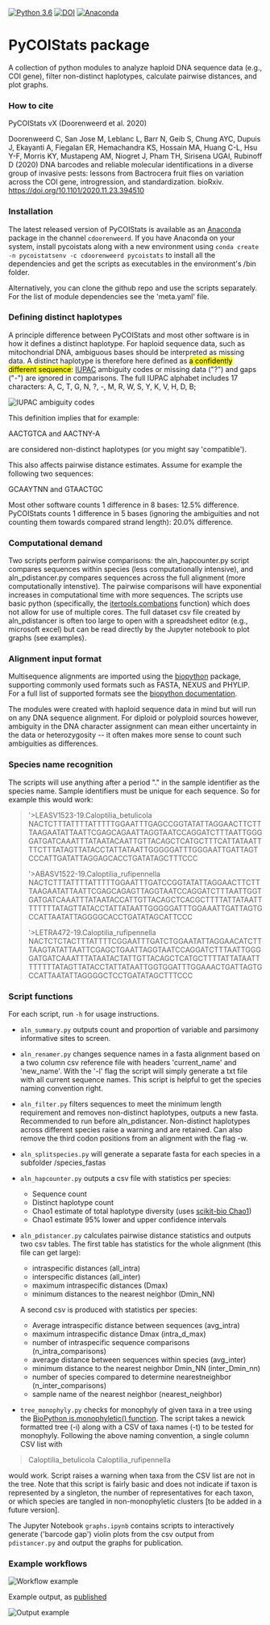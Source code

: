 [![Python 3.6](https://img.shields.io/badge/python-3.6-blue.svg)](https://www.python.org/downloads/release/python-360/)
[![DOI](https://zenodo.org/badge/264048060.svg)](https://zenodo.org/badge/latestdoi/264048060)
[![Anaconda](https://anaconda.org/cdoorenweerd/pycoistats/badges/version.svg)](https://anaconda.org/cdoorenweerd/pycoistats)

# PyCOIStats package
A collection of python modules to analyze haploid DNA sequence data (e.g., COI gene), filter non-distinct haplotypes, calculate pairwise distances, and plot graphs.


### How to cite

PyCOIStats vX (Doorenweerd et al. 2020)

Doorenweerd C, San Jose M, Leblanc L, Barr N, Geib S, Chung AYC, Dupuis J, Ekayanti A, Fiegalan ER, Hemachandra KS, Hossain MA, Huang C-L, Hsu Y-F, Morris KY, Mustapeng AM, Niogret J, Pham TH, Sirisena UGAI, Rubinoff D (2020) DNA barcodes and reliable molecular identifications in a diverse group of invasive pests: lessons from Bactrocera fruit flies on variation across the COI gene, introgression, and standardization. bioRxiv. https://doi.org/10.1101/2020.11.23.394510 

### Installation

The latest released version of PyCOIStats is available as an [Anaconda](https://anaconda.org/anaconda/repo) package in the channel `cdoorenweerd`. If you have Anaconda on your system, install pycoistats along with a new environment using `conda create -n pycoistatsenv -c cdoorenweerd pycoistats` to install all the dependencies and get the scripts as executables in the environment's /bin folder.

Alternatively, you can clone the github repo and use the scripts separately. For the list of module dependencies see the 'meta.yaml' file.


### Defining distinct haplotypes

A principle difference between PyCOIStats and most other software is in how it defines a distinct haplotype. For haploid sequence data, such as mitochondrial DNA, ambiguous bases should be interpreted as missing data. A distinct haplotype is therefore here defined as <mark>a confidently different sequence</mark>: [IUPAC](https://en.wikipedia.org/wiki/International_Union_of_Pure_and_Applied_Chemistry) ambiguity codes or missing data ("?") and gaps ("-") are ignored in comparisons. The full IUPAC alphabet includes 17 characters: A, C, T, G, N, ?, -, M, R, W, S, Y, K, V, H, D, B;

![IUPAC ambiguity codes](./docs/IUPAC_codes.png)

This definition implies that for example:

AACTGTCA and AACTNY-A

are considered non-distinct haplotypes (or you might say 'compatible').

This also affects pairwise distance estimates. Assume for example the following two sequences:

GCAAYTNN and GTAACTGC

Most other software counts 1 difference in 8 bases: 12.5% difference. PyCOIStats counts 1 difference in 5 bases (ignoring the ambiguities and not counting them towards compared strand length): 20.0% difference.


### Computational demand

Two scripts perform pairwise comparisons: the aln_hapcounter.py script compares sequences within species (less computationally intensive), and  aln_pdistancer.py compares sequences across the full alignment (more computationally intenstive). The pairwise comparisons will have exponential increases in computational time with more sequences. The scripts use basic python (specifically, the [itertools.combations](https://docs.python.org/3/library/itertools.html) function) which does not allow for use of multiple cores. The full dataset csv file created by aln_pdistancer is often too large to open with a spreadsheet editor (e.g., microsoft excel) but can be read directly by the Jupyter notebook to plot graphs (see examples).


### Alignment input format

Multisequence alignments are imported using the [biopython](https://biopython.org/) package, supporting commonly used formats such as FASTA, NEXUS and PHYLIP. For a full list of supported formats see the [biopython documentation](https://biopython.org/docs/dev/api/Bio.AlignIO.html).

The modules were created with haploid sequence data in mind but will run on any DNA sequence alignment. For diploid or polyploid sources however, ambiguity in the DNA character assignment can mean either uncertainty in the data or heterozygosity -- it often makes more sense to count such ambiguities as differences.

### Species name recognition

The scripts will use anything after a period "." in the sample identifier as the species name. Sample identifiers must be unique for each sequence. So for example this would work:

>'>LEASV1523-19.Caloptilia_betulicola
NACTCTTTATTTTATTTTTGGAATTTGAGCCGGTATATTAGGAACTTCTTTAAGAATATTAATTCGAGCAGAATTAGGTAATCCAGGATCTTTAATTGGGGATGATCAAATTTATAATACAATTGTTACAGCTCATGCTTTCATTATAATTTTCTTTATAGTTATACCTATTATAATTGGGGGATTTGGGAATTGATTAGTCCCATTGATATTAGGAGCACCTGATATAGCTTTCCC
>
>'>ABASV1522-19.Caloptilia_rufipennella
NACTCTTTATTTTATTTTTGGAATTTGATCCGGTATATTAGGAACTTCTTTAAGAATATTAATTCGAGCAGAGTTAGGTAATCCAGGATCTTTAATTGGTGATGATCAAATTTATAATACCATTGTTACAGCTCACGCTTTTATTATAATTTTTTTTATAGTTATACCTATTATAATTGGGGGATTTGGAAATTGATTAGTGCCATTAATATTAGGGGCACCTGATATAGCATTCCC
>
>'>LETRA472-19.Caloptilia_rufipennella
NACTCTCTACTTTATTTTCGGAATTTGATCTGGAATATTAGGAACATCTTTAAGTATATTAATTCGAGCTGAATTAGGTAATCCAGGATCTTTAATTGGGGATGATCAAATTTATAATACTATTGTTACAGCTCATGCTTTTATTATAATTTTTTTTATAGTTATACCTATTATAATTGGTGGATTTGGAAACTGATTAGTGCCATTAATATTAGGGGCTCCTGATATAGCTTTCCC


### Script functions

For each script, run `-h` for usage instructions.

- `aln_summary.py` outputs count and proportion of variable and parsimony informative sites to screen.

- `aln_renamer.py` changes sequence names in a fasta alignment based on a two column csv reference file with headers 'current_name' and 'new_name'. With the '-l' flag the script will simply generate a txt file with all current sequence names. This script is helpful to get the species naming convention right.

- `aln_filter.py` filters sequences to meet the minimum length requirement and removes non-distinct haplotypes, outputs a new fasta. Recommended to run before aln_pdistancer. Non-distinct haplotypes across different species raise a warning and are retained. Can also remove the third codon positions from an alignment with the flag -w.

- `aln_splitspecies.py` will generate a separate fasta for each species in a subfolder /species_fastas

- `aln_hapcounter.py` outputs a csv file with statistics per species:
    - Sequence count
    - Distinct haplotype count
    - Chao1 estimate of total haplotype diversity (uses [scikit-bio Chao1](http://scikit-bio.org/docs/0.5.6/generated/skbio.diversity.alpha.chao1.html?highlight=chao1))
    - Chao1 estimate 95% lower and upper confidence intervals

- `aln_pdistancer.py` calculates pairwise distance statistics and outputs two csv tables.
    The first table has statistics for the whole alignment (this file can get large):
    - intraspecific distances (all_intra)
    - interspecific distances (all_inter)
    - maximum intraspecific distances (Dmax)
    - minimum distances to the nearest neighbor (Dmin_NN)
    
    A second csv is produced with statistics per species:
    - Average intraspecific distance between sequences (avg_intra)
    - maximum intraspecific distance Dmax (intra_d_max)
    - number of intraspecific sequence comparisons (n_intra_comparisons)
    - average distance between sequences within species (avg_inter)
    - minimum distance to the nearest neighbor Dmin_NN (inter_Dmin_nn)
    - number of species compared to determine nearestneighbor (n_inter_comparisons)
    - sample name of the nearest neighbor (nearest_neighbor)

- `tree_monophyly.py` checks for monophyly of given taxa in a tree using the [BioPython is.monophyletic() function](https://biopython.org/docs/1.75/api/Bio.Phylo.BaseTree.html#Bio.Phylo.BaseTree.TreeMixin.is_monophyletic). The script takes a newick formatted tree (-i) along with a CSV of taxa names (-t) to be tested for monophyly. Following the above naming convention, a single column CSV list with

>Caloptilia_betulicola
>Caloptilia_rufipennella

 would work. Script raises a warning when taxa from the CSV list are not in the tree. Note that this script is fairly basic and does not indicate if taxon is represented by a singleton, the number of representatives for each taxon, or which species are tangled in non-monophyletic clusters [to be added in a future version].

The Jupyter Notebook `graphs.ipynb` contains scripts to interactively generate ('barcode gap') violin plots from the csv output from ```pdistancer.py``` and output the graphs for publication.


### Example workflows

![Workflow example](./docs/workflow_example.png)


Example output, as [published](https://doi.org/https://doi.org/10.1101/2020.11.23.394510)

![Output example](./docs/output_example.png)
